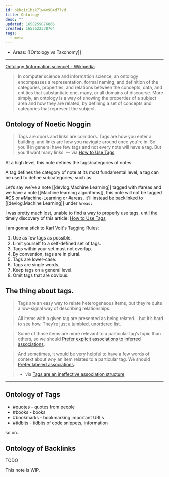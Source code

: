 ```yaml
---
id: bkkcic1hsk7lw4v904d77vd
title: Ontology
desc: ""
updated: 1658259076866
created: 1652622338764
tags:
  - meta
---
```


- Areas: [[Ontology vs Taxonomy]]

---

[Ontology (information science) - Wikipedia](<https://en.wikipedia.org/wiki/Ontology_(information_science)>)

> In computer science and information science, an ontology encompasses a representation, formal naming, and definition of the categories, properties, and relations between the concepts, data, and entities that substantiate one, many, or all domains of discourse. More simply, an ontology is a way of showing the properties of a subject area and how they are related, by defining a set of concepts and categories that represent the subject.

## Ontology of Noetic Noggin

> Tags are doors and links are corridors. Tags are how you enter a building, and links are how you navigate around once you're in. So you'll in general have few tags and not every note will have a tag. But you'll want many links. — via [How to Use Tags](https://karl-voit.at/2022/01/29/How-to-Use-Tags/)

At a high level, this note defines the tags/categories of notes.

A tag defines the category of note at its most fundamental level, a tag can be used to define subcategories; such as:

Let’s say we’ve a note [[devlog.Machine Learning]] tagged with #areas and we have a note [[Machine learning algorithms]], this note will not be tagged #CS or #Machine-Learning or #areas, it'll instead be backlinked to [[devlog.Machine Learning]] under `Areas:`

I was pretty much lost, unable to find a way to properly use tags, until the timely discovery of this article: [How to Use Tags](https://karl-voit.at/2022/01/29/How-to-Use-Tags/)

I am gonna stick to Karl Voit's Tagging Rules:

1. Use as few tags as possible.
2. Limit yourself to a self-defined set of tags.
3. Tags within your set must not overlap.
4. By convention, tags are in plural.
5. Tags are lower-case.
6. Tags are single words.
7. Keep tags on a general level.
8. Omit tags that are obvious.

## The thing about tags.

> Tags are an easy way to relate heterogeneous items, but they’re quite a low-signal way of describing relationships.

> All items with a given tag are presented as being related… but it’s hard to see how. They’re just a jumbled, unordered list.

> Some of those items are more relevant to a particular tag’s topic than others, so we should [Prefer explicit associations to inferred associations](https://notes.andymatuschak.org/z4RjXweCWNTdmHUFJpDCPmWVnwBEDbKviu9QJ).

> And sometimes, it would be very helpful to have a few words of context about _why_ an item relates to a particular tag. We should [Prefer labeled associations](https://notes.andymatuschak.org/z7pGUpz2fQsHHUPbjThz85xXPvHwrmikAeYH4).

> - via [Tags are an ineffective association structure](https://notes.andymatuschak.org/Tags_are_an_ineffective_association_structure)

---

## Ontology of Tags

- #quotes - quotes from people
- #books - books
- #bookmarks - bookmarking important URLs
- #tidbits - tidbits of code snippets, information

so on...

## Ontology of Backlinks

TODO

This note is WIP.
